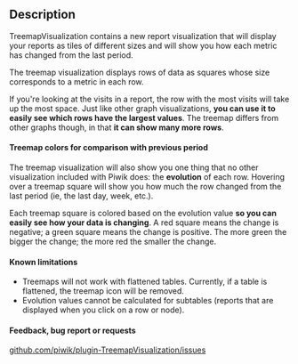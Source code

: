 ## Description

TreemapVisualization contains a new report visualization that will display your reports as tiles of different sizes and will show you how each metric has changed from the last period.

The treemap visualization displays rows of data as squares whose size corresponds to a metric in each row.

If you're looking at the visits in a report, the row with the most visits will take up the most space. Just like other graph visualizations, **you can use it to easily see which rows have the largest values**. The treemap differs from other graphs though, in that **it can show many more rows**.

#### Treemap colors for comparison with previous period

The treemap visualization will also show you one thing that no other visualization included with Piwik does: the **evolution** of each row. Hovering over a treemap square will show you how much the row changed from the last period (ie, the last day, week, etc.).

Each treemap square is colored based on the evolution value **so you can easily see how your data is changing**. A red square means the change is negative; a green square means the change is positive. The more green the bigger the change; the more red the smaller the change.

#### Known limitations

* Treemaps will not work with flattened tables. Currently, if a table is flattened, the treemap icon will be removed.
* Evolution values cannot be calculated for subtables (reports that are displayed when you click on a row or node).

#### Feedback, bug report or requests
 [github.com/piwik/plugin-TreemapVisualization/issues](https://github.com/piwik/plugin-TreemapVisualization/issues)
